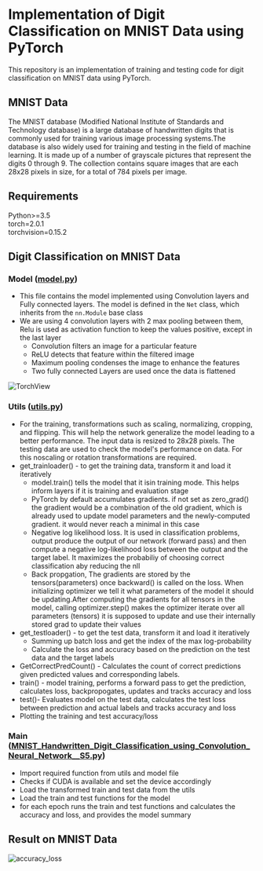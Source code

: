 # Implementation of Digit Classification on MNIST Data using PyTorch

This repository is an implementation of training and testing code for digit classification on MNIST data using PyTorch.

## MNIST Data
The MNIST database (Modified National Institute of Standards and Technology database) is a large database of handwritten digits that is commonly used for training various image processing systems.The database is also widely used for training and testing in the field of machine learning. It is made up of a number of grayscale pictures that represent the digits 0 through 9. The collection contains square images that are each 28x28 pixels in size, for a total of 784 pixels per image.

## Requirements
Python>=3.5
<br>
torch=2.0.1
</br>
torchvision=0.15.2

## Digit Classification on MNIST Data
### Model ([model.py](https://github.com/prarthanats/ERA/blob/main/S5_Assignment/model.py))
- This file contains the model implemented using Convolution layers and Fully connected layers. The model is defined in the `Net` class, which inherits from the `nn.Module` base class
- We are using 4 convolution layers with 2 max pooling between them, Relu is used as activation function to keep the values positive, except in the last layer
  - Convolution filters an image for a particular feature
  - ReLU detects that feature within the filtered image
  - Maximum pooling condenses the image to enhance the features
  - Two fully connected Layers are used once the data is flattened

![TorchView](https://github.com/prarthanats/ERA/assets/32382676/d17be825-583c-433c-a8b9-64e282b4a432)

### Utils ([utils.py](https://github.com/prarthanats/ERA/blob/main/S5_Assignment/utils.py))
- For the training, transformations such as scaling, normalizing, cropping, and flipping. This will help the network generalize the model leading to a better performance. The input data is resized to 28x28 pixels. The testing data are used to check the model's performance on data. For this noscaling or rotation transformations are required.
- get_trainloader() - to get the training data, transform it and load it iteratively
  - model.train() tells the model that it isin training mode. This helps inform layers if it is training and evaluation stage
  - PyTorch by default accumulates gradients. if not set as zero_grad() the gradient would be a combination of the old gradient, which is already used to update model parameters and the newly-computed gradient. it would never reach a minimal in this case
  - Negative log likelihood loss. It is used in classification problems, output produce the output of our network (forward pass) and then compute a negative log-likelihood loss between the output and the target label. It maximizes the probabiliy of choosing correct classification aby reducing the nll
  - Back propgation, The gradients are stored by the tensors(parameters) once backward() is called on the loss. When initializing optimizer we tell it what parameters of the model it should be updating.After computing the gradients for all tensors in the model, calling optimizer.step() makes the optimizer iterate over all parameters (tensors) it is supposed to update and use their internally stored grad to update their values
- get_testloader() - to get the test data, transform it and load it iteratively
  - Summing up batch loss and get the index of the max log-probability
  - Calculate the loss and accuracy based on the prediction on the test data and the target labels
- GetCorrectPredCount() - Calculates the count of correct predictions given predicted values and corresponding labels.
- train() - model training, performs a forward pass to get the prediction, calculates loss, backpropogates, updates and tracks accuracy and loss
- test()- Evaluates model on the test data, calculates the test loss between prediction and actual labels and tracks accuracy and loss
- Plotting the training and test accuracy/loss

### Main ([MNIST_Handwritten_Digit_Classification_using_Convolution_Neural_Network__S5.py](https://github.com/prarthanats/ERA/blob/main/S5_Assignment/MNIST_Handwritten_Digit_Classification_using_Convolution_Neural_Network__S5.ipynb))
- Import required function from utils and model file
- Checks if CUDA is available and set the device accordingly
- Load the transformed train and test data from the utils
- Load the train and test functions for the model
- for each epoch runs the train and test functions and calculates the accuracy and loss, and provides the model summary

## Result on MNIST Data
![accuracy_loss](https://github.com/prarthanats/ERA/assets/32382676/c8bb7800-016b-4282-b40a-cd61ba607220)
